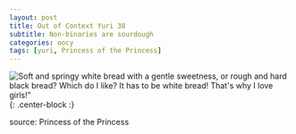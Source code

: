 ```yaml
---
layout: post
title: Out of Context Yuri 38
subtitle: Non-binaries are sourdough
categories: oocy
tags: [yuri, Princess of the Princess]
---
```




![Soft and springy white bread with a gentle sweetness, or rough and hard black bread? Which do I like? It has to be white bread! That's why I love girls!"](https://imgur.com/OcFYC3x.png){: .center-block :}


source: Princess of the Princess